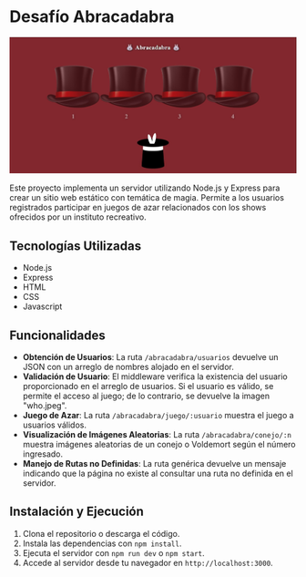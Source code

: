 # Desafío Abracadabra

![](./assets/img/screenshot.jpeg)

Este proyecto implementa un servidor utilizando Node.js y Express para crear un sitio web estático con temática de magia. Permite a los usuarios registrados participar en juegos de azar relacionados con los shows ofrecidos por un instituto recreativo.

## Tecnologías Utilizadas

- Node.js
- Express
- HTML
- CSS
- Javascript

## Funcionalidades

- **Obtención de Usuarios**: La ruta `/abracadabra/usuarios` devuelve un JSON con un arreglo de nombres alojado en el servidor.
- **Validación de Usuario**: El middleware verifica la existencia del usuario proporcionado en el arreglo de usuarios. Si el usuario es válido, se permite el acceso al juego; de lo contrario, se devuelve la imagen "who.jpeg".
- **Juego de Azar**: La ruta `/abracadabra/juego/:usuario` muestra el juego a usuarios válidos.
- **Visualización de Imágenes Aleatorias**: La ruta `/abracadabra/conejo/:n` muestra imágenes aleatorias de un conejo o Voldemort según el número ingresado.
- **Manejo de Rutas no Definidas**: La ruta genérica devuelve un mensaje indicando que la página no existe al consultar una ruta no definida en el servidor.

## Instalación y Ejecución

1. Clona el repositorio o descarga el código.
2. Instala las dependencias con `npm install`.
3. Ejecuta el servidor con `npm run dev` o `npm start`.
4. Accede al servidor desde tu navegador en `http://localhost:3000`.
